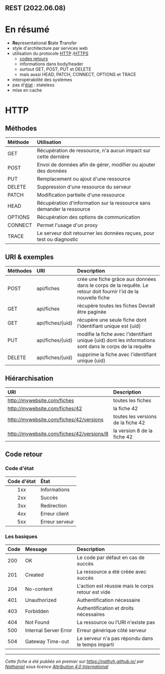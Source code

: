REST (2022.06.08)
---

# En résumé

- **Re**presentational **S**tate **T**ransfer
- style d'architecture par services web
- utilisation du protocole [HTTP](https://fr.wikipedia.org/wiki/Hypertext_Transfer_Protocol)
  /[HTTPS](https://fr.wikipedia.org/wiki/HyperText_Transfer_Protocol_Secure)
  - [codes retours](https://fr.wikipedia.org/wiki/Liste_des_codes_HTTP?tableofcontents=1)
  - informations dans body/header
  - surtout GET, POST, PUT et DELETE
  - mais aussi HEAD, PATCH, CONNECT, OPTIONS et TRACE
- interopérabilité des systèmes
- pas d'[état](https://fr.wikipedia.org/wiki/%C3%89tat_(informatique))&nbsp;: stateless
- mise en cache

# HTTP

## Méthodes

| Méthode | Utilisation                                                            |
|:--------|:-----------------------------------------------------------------------|
| GET     | Récupération de ressource, n'a aucun impact sur cette dernière         |
| POST    | Envoi de données afin de gérer, modifier ou ajouter des données        |
| PUT     | Remplacement ou ajout d'une ressource                                  |
| DELETE  | Suppression d'une ressource du serveur                                 |
| PATCH   | Modification partielle d'une ressource                                 |
| HEAD    | Récupération d'information sur la ressource sans demander la ressource |
| OPTIONS | Récupération des options de communication                              |
| CONNECT | Permet l'usage d'un proxy                                              |
| TRACE   | Le serveur doit retourner les données reçues, pour test ou diagnostic  |

## URI & exemples

| Méthodes | URI                            | Description                                                                                                    |
|:---------|:-------------------------------|:---------------------------------------------------------------------------------------------------------------|
| POST     | <nobr>api/fiches</nobr>        | crée une fiche grâce aux données dans le corps de la requête. Le retour doit fournir l'id de la nouvelle fiche |
| GET      | <nobr>api/fiches       </nobr> | récupère toutes les fiches Devrait être paginée                                                                |
| GET      | <nobr>api/fiches/{uid} </nobr> | récupère une seule fiche dont l'identifiant unique est {uid}                                                   |
| PUT      | <nobr>api/fiches/{uid} </nobr> | modifie la fiche avec l'identifiant unique {uid} dont les informations sont dans le corps de la requête        |
| DELETE   | <nobr>api/fiches/{uid} </nobr> | supprime la fiche avec l'identifiant unique {uid}                                                              |

## Hiérarchisation

| URI                                                     | Description                        |
|:--------------------------------------------------------|:-----------------------------------|
| <nobr>http://mywebsite.com/fiches </nobr>               | toutes les fiches                  |
| <nobr>http://mywebsite.com/fiches/42 </nobr>            | la fiche 42                        |
| <nobr>http://mywebsite.com/fiches/42/versions </nobr>   | toutes les versions de la fiche 42 |
| <nobr>http://mywebsite.com/fiches/42/versions/8 </nobr> | la version 8 de la fiche 42        |

## Code retour

### Code d'état

| Code d'état | État           |
|:-----------:|:---------------|
|     1xx     | Informations   |
|     2xx     | Succès         |
|     3xx     | Redirection    |
|     4xx     | Erreur client  |
|     5xx     | Erreur serveur |

### Les basiques

| Code | Message                            | Description                                        |
|:-----|:-----------------------------------|:---------------------------------------------------|
| 200  | <nobr>OK</nobr>                    | Le code par défaut en cas de succès                |
| 201  | <nobr>Created</nobr>               | La ressource a été créée avec succès               |
| 204  | <nobr>No-content</nobr>            | L'action est réussie mais le corps retour est vide |
| 401  | <nobr>Unauthorized</nobr>          | Authentification nécessaire                        |
| 403  | <nobr>Forbidden</nobr>             | Authentification et droits nécessaires             |
| 404  | <nobr>Not Found</nobr>             | La ressource ou l’URI n'existe pas                 |
| 500  | <nobr>Internal Server Error</nobr> | Erreur générique côté serveur                      |
| 504  | <nobr>Gateway Time-out</nobr>      | Le serveur n'a pas répondu dans le temps imparti   |


---
*Cette fiche a été publiée en premier sur https://nathvh.github.io/ par [Nathaniel](../about#nathaniel) sous
licence [Attribution 4.0 International](https://creativecommons.org/licenses/by/4.0/)*
